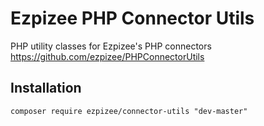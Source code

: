 Ezpizee PHP Connector Utils
============================

PHP utility classes for Ezpizee's PHP connectors
https://github.com/ezpizee/PHPConnectorUtils

## Installation

```
composer require ezpizee/connector-utils "dev-master"
```
